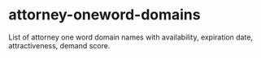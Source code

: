 # attorney-oneword-domains
List of attorney one word domain names with availability, expiration date, attractiveness, demand score.
